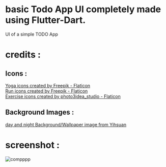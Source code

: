 # basic Todo App UI completely made using Flutter-Dart.

UI of  a simple TODO App

<b><h1>credits :</h1></b>

<b><h2>Icons :</h2></b>

<a href="https://www.flaticon.com/free-icons/yoga" title="yoga icons">Yoga icons created by Freepik - Flaticon</a><br>
<a href="https://www.flaticon.com/free-icons/run" title="run icons">Run icons created by Freepik - Flaticon</a><br>
<a href="https://www.flaticon.com/free-icons/exercise" title="exercise icons">Exercise icons created by photo3idea_studio - Flaticon</a>

<b><h2>Background Images :</h2></b>

<a href="https://dribbble.com/shots/7528647-Mobile-Wallpaper?utm_source=Clipboard_Shot&utm_campaign=yihsuanlu&utm_content=Mobile%20Wallpaper&utm_medium=Social_Share&utm_source=Clipboard_Shot&utm_campaign=yihsuanlu&utm_content=Mobile%20Wallpaper&utm_medium=Social_Share
" title="Background">day and night Background/Wallpaper image from Yihsuan </a>

<b><h1>screenshot :</h1></b>
![compppp](https://user-images.githubusercontent.com/12216430/162202401-cd1d3254-887f-4395-a1c1-9f9b9f103cc1.jpg)








